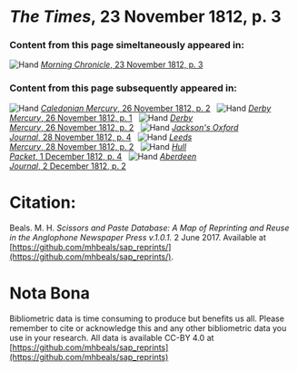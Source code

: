 # *The Times*, 23 November 1812, p. 3  
  
### Content from this page simeltaneously appeared in:  
![Hand](http://scissorsandpaste.net/wp-content/uploads/2017/06/smallhandpointer.png) [*Morning Chronicle*, 23 November 1812, p. 3](https://mhbeals.github.io/sap_html/Morning-Chronicle/Morning-Chronicle-23-November-1812-p-3)  
  
### Content from this page subsequently appeared in:  
![Hand](http://scissorsandpaste.net/wp-content/uploads/2017/06/smallhandpointer.png) [*Caledonian Mercury*, 26 November 1812, p. 2](https://mhbeals.github.io/sap_html/Caledonian-Mercury/Caledonian-Mercury-26-November-1812-p-2)  
![Hand](http://scissorsandpaste.net/wp-content/uploads/2017/06/smallhandpointer.png) [*Derby Mercury*, 26 November 1812, p. 1](https://mhbeals.github.io/sap_html/Derby-Mercury/Derby-Mercury-26-November-1812-p-1)  
![Hand](http://scissorsandpaste.net/wp-content/uploads/2017/06/smallhandpointer.png) [*Derby Mercury*, 26 November 1812, p. 2](https://mhbeals.github.io/sap_html/Derby-Mercury/Derby-Mercury-26-November-1812-p-2)  
![Hand](http://scissorsandpaste.net/wp-content/uploads/2017/06/smallhandpointer.png) [*Jackson's Oxford Journal*, 28 November 1812, p. 4](https://mhbeals.github.io/sap_html/Jackson's-Oxford-Journal/Jackson's-Oxford-Journal-28-November-1812-p-4)  
![Hand](http://scissorsandpaste.net/wp-content/uploads/2017/06/smallhandpointer.png) [*Leeds Mercury*, 28 November 1812, p. 2](https://mhbeals.github.io/sap_html/Leeds-Mercury/Leeds-Mercury-28-November-1812-p-2)  
![Hand](http://scissorsandpaste.net/wp-content/uploads/2017/06/smallhandpointer.png) [*Hull Packet*, 1 December 1812, p. 4](https://mhbeals.github.io/sap_html/Hull-Packet/Hull-Packet-1-December-1812-p-4)  
![Hand](http://scissorsandpaste.net/wp-content/uploads/2017/06/smallhandpointer.png) [*Aberdeen Journal*, 2 December 1812, p. 2](https://mhbeals.github.io/sap_html/Aberdeen-Journal/Aberdeen-Journal-2-December-1812-p-2)  


# Citation: 

Beals. M. H. *Scissors and Paste Database: A Map of Reprinting and Reuse in the Anglophone Newspaper Press v.1.0.1.* 2 June 2017. Available at [https://github.com/mhbeals/sap_reprints/](https://github.com/mhbeals/sap_reprints/). 

# Nota Bona

Bibliometric data is time consuming to produce but benefits us all. Please remember to cite or acknowledge this and any other bibliometric data you use in your research. All data is available CC-BY 4.0 at [https://github.com/mhbeals/sap_reprints](https://github.com/mhbeals/sap_reprints)